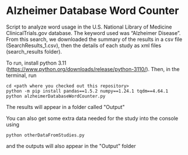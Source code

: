 # Alzheimer Database Word Counter
Script to analyze word usage in the U.S. National Library of Medicine ClinicalTrials.gov database. The keyword used was “Alzheimer Disease”. From this search, we downloaded the summary of the results in a csv file (SearchResults_1.csv), then the details of each study as xml files (search_results folder).

To run, install python 3.11 (https://www.python.org/downloads/release/python-3110/). Then, in the terminal, run
```
cd <path where you checked out this repository>
python -m pip install pandas==1.5.2 numpy==1.24.1 tqdm==4.64.1
python alzheimerDatabaseWordCounter.py
```
The results will appear in a folder called "Output"

You can also get some extra data needed for the study into the console using
```
python otherDataFromStudies.py
```
and the outputs will also appear in the "Output" folder
